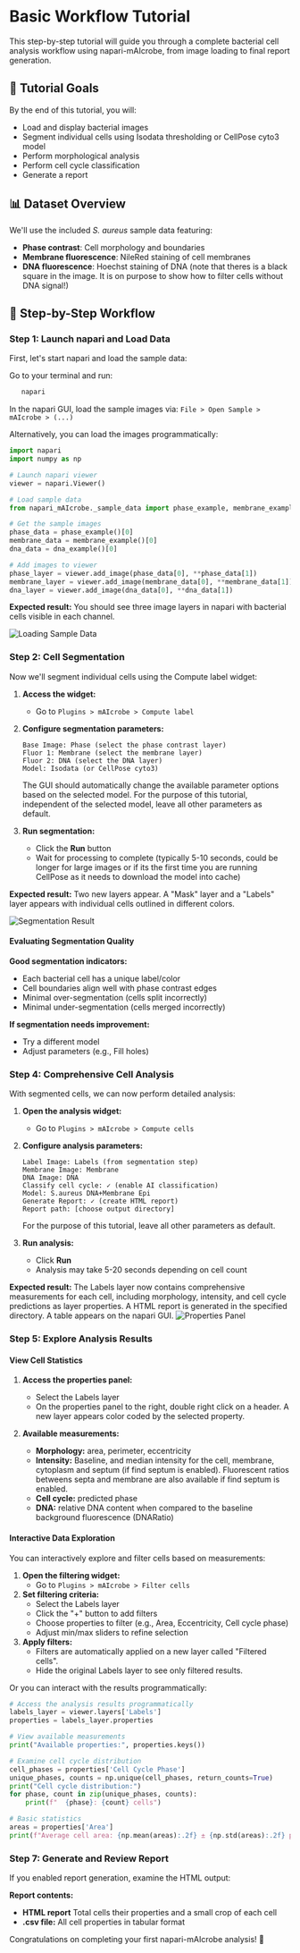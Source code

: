 # Basic Workflow Tutorial

This step-by-step tutorial will guide you through a complete bacterial cell analysis workflow using napari-mAIcrobe, from image loading to final report generation.

## 🎯 Tutorial Goals

By the end of this tutorial, you will:
- Load and display bacterial images
- Segment individual cells using Isodata thresholding or CellPose cyto3 model
- Perform morphological analysis
- Perform cell cycle classification
- Generate a report

## 📊 Dataset Overview

We'll use the included _S. aureus_ sample data featuring:
- **Phase contrast**: Cell morphology and boundaries
- **Membrane fluorescence**: NileRed staining of cell membranes
- **DNA fluorescence**: Hoechst staining of DNA (note that theres is a black square in the image. It is on purpose to show how to filter cells without DNA signal!)

## 🚀 Step-by-Step Workflow

### Step 1: Launch napari and Load Data

First, let's start napari and load the sample data:

Go to your terminal and run:
```bash
   napari
```

In the napari GUI, load the sample images via:
 `File > Open Sample > mAIcrobe > (...)`

Alternatively, you can load the images programmatically:

```python
import napari
import numpy as np

# Launch napari viewer
viewer = napari.Viewer()

# Load sample data
from napari_mAIcrobe._sample_data import phase_example, membrane_example, dna_example

# Get the sample images
phase_data = phase_example()[0]
membrane_data = membrane_example()[0]
dna_data = dna_example()[0]

# Add images to viewer
phase_layer = viewer.add_image(phase_data[0], **phase_data[1])
membrane_layer = viewer.add_image(membrane_data[0], **membrane_data[1])
dna_layer = viewer.add_image(dna_data[0], **dna_data[1])
```

**Expected result:** You should see three image layers in napari with bacterial cells visible in each channel.

![Loading Sample Data](../Images/LoadSamples.png)

### Step 2: Cell Segmentation

Now we'll segment individual cells using the Compute label widget:

1. **Access the widget:**
   - Go to `Plugins > mAIcrobe > Compute label`

2. **Configure segmentation parameters:**
   ```
   Base Image: Phase (select the phase contrast layer)
   Fluor 1: Membrane (select the membrane layer)
   Fluor 2: DNA (select the DNA layer)
   Model: Isodata (or CellPose cyto3)
   ```
   The GUI should automatically change the available parameter options based on the selected model. For the purpose of this tutorial, independent of the selected model, leave all other parameters as default.

3. **Run segmentation:**
   - Click the **Run** button
   - Wait for processing to complete (typically 5-10 seconds, could be longer for large images or if its the first time you are running CellPose as it needs to download the model into cache)

**Expected result:** Two new layers appear. A "Mask" layer and a "Labels" layer appears with individual cells outlined in different colors.

![Segmentation Result](../Images/SegmentationResult.png)

#### Evaluating Segmentation Quality

**Good segmentation indicators:**
- Each bacterial cell has a unique label/color
- Cell boundaries align well with phase contrast edges
- Minimal over-segmentation (cells split incorrectly)
- Minimal under-segmentation (cells merged incorrectly)

**If segmentation needs improvement:**
- Try a different model
- Adjust parameters (e.g., Fill holes)

### Step 4: Comprehensive Cell Analysis

With segmented cells, we can now perform detailed analysis:

1. **Open the analysis widget:**
   - Go to `Plugins > mAIcrobe > Compute cells`

2. **Configure analysis parameters:**
   ```
   Label Image: Labels (from segmentation step)
   Membrane Image: Membrane
   DNA Image: DNA
   Classify cell cycle: ✓ (enable AI classification)
   Model: S.aureus DNA+Membrane Epi
   Generate Report: ✓ (create HTML report)
   Report path: [choose output directory]
   ```

   For the purpose of this tutorial, leave all other parameters as default.

3. **Run analysis:**
   - Click **Run**
   - Analysis may take 5-20 seconds depending on cell count

**Expected result:** The Labels layer now contains comprehensive measurements for each cell, including morphology, intensity, and cell cycle predictions as layer properties. A HTML report is generated in the specified directory. A table appears on the napari GUI.
![Properties Panel](../Images/PropertiesTable.png)

### Step 5: Explore Analysis Results

#### View Cell Statistics

1. **Access the properties panel:**
   - Select the Labels layer
   - On the properties panel to the right, double right click on a header. A new layer appears color coded by the selected property.

2. **Available measurements:**
   - **Morphology:** area, perimeter, eccentricity
   - **Intensity:** Baseline, and median intensity for the cell, membrane, cytoplasm and septum (if find septum is enabled). Fluorescent ratios betweens septa and membrane are also available if find septum is enabled.
   - **Cell cycle:** predicted phase
   - **DNA:** relative DNA content when compared to the baseline background fluorescence (DNARatio)

#### Interactive Data Exploration

You can interactively explore and filter cells based on measurements:
1. **Open the filtering widget:**
   - Go to `Plugins > mAIcrobe > Filter cells`
2. **Set filtering criteria:**
   - Select the Labels layer
   - Click the "+" button to add filters
   - Choose properties to filter (e.g., Area, Eccentricity, Cell cycle phase)
   - Adjust min/max sliders to refine selection
3. **Apply filters:**
   - Filters are automatically applied on a new layer called "Filtered cells".
   - Hide the original Labels layer to see only filtered results.

Or you can interact with the results programmatically:

```python
# Access the analysis results programmatically
labels_layer = viewer.layers['Labels']
properties = labels_layer.properties

# View available measurements
print("Available properties:", properties.keys())

# Examine cell cycle distribution
cell_phases = properties['Cell Cycle Phase']
unique_phases, counts = np.unique(cell_phases, return_counts=True)
print("Cell cycle distribution:")
for phase, count in zip(unique_phases, counts):
    print(f"  {phase}: {count} cells")

# Basic statistics
areas = properties['Area']
print(f"Average cell area: {np.mean(areas):.2f} ± {np.std(areas):.2f} px")
```

### Step 7: Generate and Review Report

If you enabled report generation, examine the HTML output:

**Report contents:**
- **HTML report** Total cells their properties and a small crop of each cell
- **.csv file:** All cell properties in tabular format

Congratulations on completing your first napari-mAIcrobe analysis! 🎉
